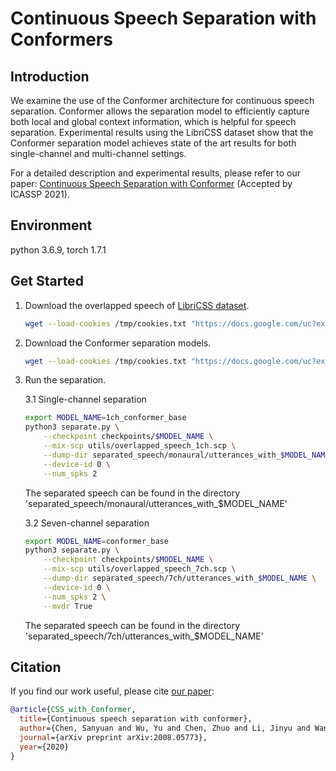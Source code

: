 # Continuous Speech Separation with Conformers

## Introduction

We examine the use of the Conformer architecture for continuous speech separation. 
Conformer allows the separation model to efficiently capture both local and global context information, which is helpful for speech separation.
Experimental results using the LibriCSS dataset show that the Conformer separation model achieves state of the art results for both single-channel and multi-channel settings.

For a detailed description and experimental results, please refer to our paper: [Continuous Speech Separation with Conformer](https://arxiv.org/abs/2008.05773) (Accepted by ICASSP 2021).

## Environment
python 3.6.9, torch 1.7.1

## Get Started
1. Download the overlapped speech of [LibriCSS dataset](https://github.com/chenzhuo1011/libri_css).

    ```bash
    wget --load-cookies /tmp/cookies.txt "https://docs.google.com/uc?export=download&confirm=$(wget --quiet --save-cookies /tmp/cookies.txt --keep-session-cookies --no-check-certificate 'https://docs.google.com/uc?export=download&id=1PdloA-V8HGxkRu9MnT35_civpc3YXJsT' -O- | sed -rn 's/.*confirm=([0-9A-Za-z_]+).*/\1\n/p')&id=1PdloA-V8HGxkRu9MnT35_civpc3YXJsT" -O overlapped_speech.zip && rm -rf /tmp/cookies.txt && unzip overlapped_speech.zip && rm overlapped_speech.zip
   ```

2. Download the Conformer separation models.

    ```bash
    wget --load-cookies /tmp/cookies.txt "https://docs.google.com/uc?export=download&confirm=$(wget --quiet --save-cookies /tmp/cookies.txt --keep-session-cookies --no-check-certificate 'https://docs.google.com/uc?export=download&id=1OlTbEvxYUoqWIHfeAXCftL9srbWUo4I1' -O- | sed -rn 's/.*confirm=([0-9A-Za-z_]+).*/\1\n/p')&id=1OlTbEvxYUoqWIHfeAXCftL9srbWUo4I1" -O checkpoints.zip && rm -rf /tmp/cookies.txt && unzip checkpoints.zip && rm checkpoints.zip
    ```

3. Run the separation.

    3.1  Single-channel separation
    
    ```bash
    export MODEL_NAME=1ch_conformer_base
    python3 separate.py \
        --checkpoint checkpoints/$MODEL_NAME \
        --mix-scp utils/overlapped_speech_1ch.scp \
        --dump-dir separated_speech/monaural/utterances_with_$MODEL_NAME \
        --device-id 0 \
        --num_spks 2
    ```
        
    The separated speech can be found in the directory 'separated_speech/monaural/utterances_with_$MODEL_NAME'
    
    3.2 Seven-channel separation
    
    ```bash
    export MODEL_NAME=conformer_base
    python3 separate.py \
        --checkpoint checkpoints/$MODEL_NAME \
        --mix-scp utils/overlapped_speech_7ch.scp \
        --dump-dir separated_speech/7ch/utterances_with_$MODEL_NAME \
        --device-id 0 \
        --num_spks 2 \
        --mvdr True
    ```
    
    The separated speech can be found in the directory 'separated_speech/7ch/utterances_with_$MODEL_NAME'

## Citation
If you find our work useful, please cite [our paper](https://arxiv.org/abs/2008.05773):
```bibtex
@article{CSS_with_Conformer,
  title={Continuous speech separation with conformer},
  author={Chen, Sanyuan and Wu, Yu and Chen, Zhuo and Li, Jinyu and Wang, Chengyi and Liu, Shujie and Zhou, Ming},
  journal={arXiv preprint arXiv:2008.05773},
  year={2020}
}
```